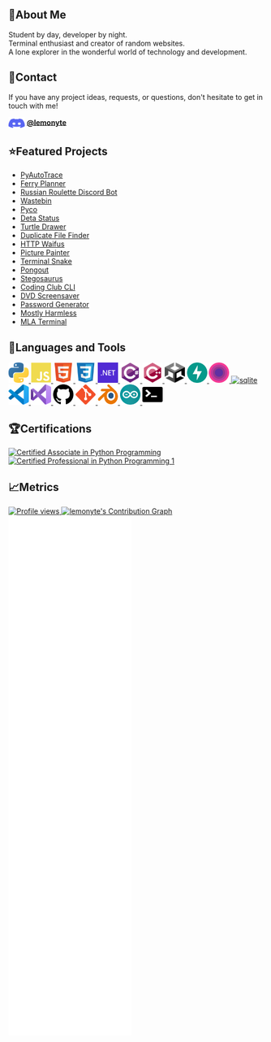 ## 👋About Me
Student by day, developer by night.<br>
Terminal enthusiast and creator of random websites.<br>
A lone explorer in the wonderful world of technology and development.

## 📧Contact

If you have any project ideas, requests, or questions, don't hesitate to get in touch with me!

<p>
  <img align="center" src="assets/discord.svg" alt="discord" height="24" width="32" />
  <b><a href="https://discord.com/users/710569497081151590" target="_blank">@lemonyte</a></b>
</p>

## ⭐Featured Projects

- [PyAutoTrace](https://github.com/lemonyte/pyautotrace)
- [Ferry Planner](https://github.com/lemonyte/ferry-planner)
- [Russian Roulette Discord Bot](https://github.com/lemonyte/russian-roulette-bot)
- [Wastebin](https://github.com/lemonyte/wastebin)
- [Pyco](https://github.com/Duplexes/pyco)
- [Deta Status](https://github.com/lemonyte/deta-status)
- [Turtle Drawer](https://github.com/lemonyte/turtle-drawer)
- [Duplicate File Finder](https://github.com/lemonyte/dff)
- [HTTP Waifus](https://github.com/lemonyte/http-waifus)
- [Picture Painter](https://github.com/lemonyte/picture-painter)
- [Terminal Snake](https://github.com/lemonyte/terminal-snake)
- [Pongout](https://github.com/lemonyte/pongout)
- [Stegosaurus](https://github.com/lemonyte/stegosaurus)
- [Coding Club CLI](https://github.com/ebus-coding-club/coding-club-cli)
- [DVD Screensaver](https://github.com/lemonyte/dvd-screensaver)
- [Password Generator](https://github.com/lemonyte/password-generator)
- [Mostly Harmless](https://github.com/lemonyte/mostly-harmless)
- [MLA Terminal](https://github.com/lemonyte/mla-terminal)

## 🔧Languages and Tools

<p align="left">
  <a href="https://www.python.org" target="_blank">
    <img src="assets/python.svg" alt="python" width="40" height="40"/>
  </a>
  <a href="https://developer.mozilla.org/en-US/docs/Web/JavaScript" target="_blank">
    <img src="assets/javascript.svg" alt="javascript" width="40" height="40"/>
  </a>
  <a href="https://developer.mozilla.org/en-US/docs/Web/HTML" target="_blank">
    <img src="assets/html.svg" alt="html" width="40" height="40"/>
  </a>
  <a href="https://developer.mozilla.org/en-US/docs/Web/CSS" target="_blank">
    <img src="assets/css.svg" alt="css" width="40" height="40"/>
  </a>
  <a href="https://dotnet.microsoft.com/" target="_blank">
    <img src="assets/dotnet.svg" alt="dotnet" width="40" height="40"/>
  </a>
  <a href="https://dotnet.microsoft.com/en-us/languages/csharp" target="_blank">
    <img src="assets/csharp.svg" alt="csharp" width="40" height="40"/>
  </a>
  <a href="https://www.w3schools.com/cpp/" target="_blank">
    <img src="assets/cplusplus.svg" alt="cplusplus" width="40" height="40"/>
  </a>
  <a href="https://unity.com" target="_blank">
    <img src="assets/unity.svg" alt="unity" width="40" height="40"/>
  </a>
  <a href="https://fastapi.tiangolo.com/" target="_blank">
    <img src="assets/fastapi.svg" alt="fastapi" width="40" height="40"/>
  </a>
  <a href="https://deta.space/" target="_blank">
    <img src="assets/deta.svg" alt="deta" width="40" height="40"/>
  </a>
  <a href="https://www.sqlite.org/index.html" target="_blank">
    <img src="assets/sqlite.svg" alt="sqlite" width="40" height="40"/>
  </a>
  <a href="https://code.visualstudio.com/" target="_blank">
    <img src="assets/vscode.svg" alt="vscode" width="40" height="40"/>
  </a>
  <a href="https://visualstudio.microsoft.com/" target="_blank">
    <img src="assets/vs.svg" alt="vs" width="40" height="40"/>
  </a>
  <a href="https://github.com" target="_blank">
    <img src="assets/github.svg" alt="github" width="40" height="40"/>
  </a>
  <a href="https://git-scm.com" target="_blank">
    <img src="assets/git.svg" alt="git" width="40" height="40"/>
  </a>
  <a href="https://www.blender.org/" target="_blank">
    <img src="assets/blender.svg" alt="blender" width="40" height="40"/>
  </a>
  <a href="https://www.arduino.cc/" target="_blank">
    <img src="assets/arduino.svg" alt="arduino" width="40" height="40"/>
  </a>
  <a href="https://en.wikipedia.org/wiki/Terminal_emulator" target="_blank">
    <img src="assets/terminal.svg" alt="terminal" width="40" height="40"/>
  </a>
</p>

## 🏆Certifications

<a href="https://www.credly.com/badges/6de5e9e5-9d1c-4a7b-b3cd-82e1c0c46567/public_url">
  <img src="https://images.credly.com/size/150x150/images/587b02d4-41d5-4a81-9b9d-b5076200713c/pcap-31-xx.png" alt="Certified Associate in Python Programming" />
</a>
<a href="https://www.credly.com/badges/5ee72a83-1872-4348-8e50-0736b1628c7c/public_url">
  <img src="https://images.credly.com/size/150x150/images/68fb1361-3dbc-4bcb-9748-66620b61bf01/pcpp-32-1xx.png" alt="Certified Professional in Python Programming 1" />
</a>

## 📈Metrics

<a href="https://github.com/lemonyte">
  <img src="https://komarev.com/ghpvc/?username=lemonyte" alt="Profile views" />
</a>
<a href="https://github.com/lemonyte/lemonyte">
  <img src="https://github-readme-activity-graph.vercel.app/graph?username=lemonyte&color=c2d0d8&bg_color=0d1117&line=58a5fe&point=1f6fea" alt="lemonyte's Contribution Graph" />
</a>
<a href="https://github.com/lemonyte/lemonyte">
  <img src="/assets/metrics/github-metrics.svg" alt="Metrics" />
</a>
